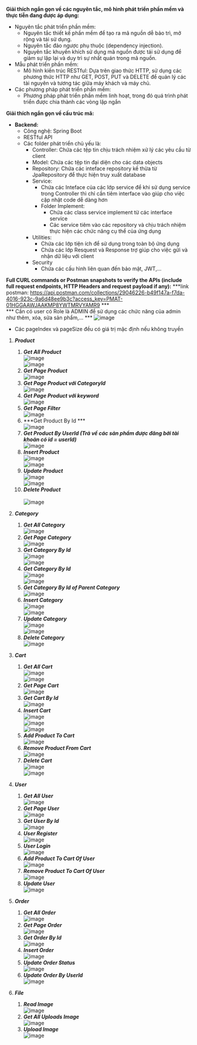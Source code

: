 **Giải thích ngắn gọn về các nguyên tắc, mô hình phát triển phần mềm và thực tiễn đang được áp dụng:**

- Nguyên tắc phát triển phần mềm:
  - Nguyên tắc thiết kế phần mềm để tạo ra mã nguồn dễ bảo trì, mở rộng và tái sử dụng. 
  - Nguyên tắc đảo ngược phụ thuộc (dependency injection).
  - Nguyên tắc khuyến khích sử dụng mã nguồn được tái sử dụng để giảm sự lặp lại và duy trì sự nhất quán trong mã nguồn.
- Mẫu phát triển phần mềm:
  - Mô hình kiến trúc RESTful: Dựa trên giao thức HTTP, sử dụng các phương thức HTTP như GET, POST, PUT và DELETE để quản lý các tài nguyên và tương tác giữa máy khách và máy chủ.
- Các phương pháp phát triển phần mềm:
  - Phương pháp phát triển phần mềm linh hoạt, trong đó quá trình phát triển được chia thành các vòng lặp ngắn

**Giải thích ngắn gọn về cấu trúc mã:**

- **Backend:**
  - Công nghệ: Spring Boot
  - RESTful API
  - Các folder phát triển chủ yếu là:
    - Controller: Chứa các tệp tin chịu trách nhiệm xử lý các yêu cầu từ client
    - Model: Chứa các tệp tin đại diện cho các data objects
    - Repository: Chứa các inteface repository kế thừa từ JpaRepository để thực hiện truy xuất database
    - Service: 
      - Chứa các Inteface của các lớp service để khi sử dụng service trong Controller thì chỉ cần tiêm interface vào giúp cho việc cập nhật code dễ dàng hơn
      - Folder Implement: 
        - Chứa các class service implement từ các interface service 
        - Các service tiêm vào các repository và chịu trách nhiệm thực hiện các chức năng cụ thể của ứng dụng
    - Utilities:
      - Chứa các lớp tiện ích để sử dụng trong toàn bộ ứng dụng
      - Chứa các lớp Resquest và Response trợ giúp cho việc gửi và nhận dữ liệu với client
    - Security
      - Chứa các cấu hình liên quan đến bảo mật, JWT,…

**Full CURL commands or Postman snapshots to verify the APIs (include full request endpoints, HTTP Headers and request payload if any):**
 ***link postman: https://api.postman.com/collections/29046226-b49f147a-f7da-4016-923c-9a6d48ee9b3c?access_key=PMAT-01HGGAAWJAAKMP8YWTMRVYAMR9 ***
 </br> *** Cần có user có Role là ADMIN để sử dụng các chức năng của admin như thêm, xóa, sửa sản phẩm,... ***
  ![image](https://github.com/phatlehuynh/SpringCommerce/assets/128290320/c685e6d8-e54e-468f-966d-8bdd5b4a99ad)

- Các pageIndex và pageSize đều có giá trị mặc định nếu không truyền
1) ***Product***
   1)  ***Get All Product*** 
      </br>![image](https://github.com/phatlehuynh/SpringCommerce/assets/128290320/9f3c5f29-c804-48be-90c2-eadcbd70adb7)
      </br>![image](https://github.com/phatlehuynh/SpringCommerce/assets/128290320/fc5a162f-60f5-47ae-a0a6-9f6c87ecb6d5)
   2) ***Get Page Product*** 
      </br>![image](https://github.com/phatlehuynh/SpringCommerce/assets/128290320/ca111fd8-205f-434d-956e-003f21e8bc2a)
   3) ***Get Page Product với CategoryId*** 
      </br>![image](https://github.com/phatlehuynh/SpringCommerce/assets/128290320/6b0e11e0-b381-4607-8a54-05c1db6edd9f)
   4) ***Get Page Product với keyword*** 
      </br>![image](https://github.com/phatlehuynh/SpringCommerce/assets/128290320/d2f51b1d-254c-486b-a6f1-cf950228657d)
   5) ***Get Page Filter*** 
      </br>![image](https://github.com/phatlehuynh/SpringCommerce/assets/128290320/b2ec7141-f05a-46c4-b30f-da9e87a65f55)
   6) ***Get Product By Id ***
      </br>![image](https://github.com/phatlehuynh/SpringCommerce/assets/128290320/f0d0e1f7-bef0-4907-8f7f-168359ed74b2)
   7) ***Get Product By UserId (Trả về các sản phẩm được đăng bởi tài khoản có id = userId)***
      </br>![image](https://github.com/phatlehuynh/SpringCommerce/assets/128290320/c8a456d4-b82f-482b-914b-767298d3c895)
   8) ***Insert Product***
      </br>![image](https://github.com/phatlehuynh/SpringCommerce/assets/128290320/3b42efae-ef1f-4082-9367-09e4fc4da4c4)
      </br>![image](https://github.com/phatlehuynh/SpringCommerce/assets/128290320/262c64ff-ef60-4708-90f0-31d55aa3ea94)
   9) ***Update Product***
      </br>![image](https://github.com/phatlehuynh/SpringCommerce/assets/128290320/a4bc4641-ef31-4786-8094-8e12aa145a59)
      </br>![image](https://github.com/phatlehuynh/SpringCommerce/assets/128290320/b23c3fd3-a5e3-4c5e-8c79-4071b7a0b74f)
   10) ***Delete Product***</br>
      </br>![image](https://github.com/phatlehuynh/SpringCommerce/assets/128290320/ae77482d-52dc-4c42-a68d-3b851242ce23)
2) ***Category***
   1)  ***Get All Category*** 
      </br>![image](https://github.com/phatlehuynh/SpringCommerce/assets/128290320/62835914-6838-4bcc-95a4-8d76c0a7d0f9)
   2)  ***Get Page Category*** 
      </br>![image](https://github.com/phatlehuynh/SpringCommerce/assets/128290320/948b1127-3a24-43f4-9ec6-120caa00c93d)
   3)  ***Get Category By Id*** 
      </br>![image](https://github.com/phatlehuynh/SpringCommerce/assets/128290320/fa584b6d-8757-417d-ba97-dcdd43b0d9c8)
      </br>![image](https://github.com/phatlehuynh/SpringCommerce/assets/128290320/9420666e-0a57-45ed-ab77-14156fb0047c)
   4)  ***Get Category By Id*** 
      </br>![image](https://github.com/phatlehuynh/SpringCommerce/assets/128290320/fa584b6d-8757-417d-ba97-dcdd43b0d9c8)
      </br>![image](https://github.com/phatlehuynh/SpringCommerce/assets/128290320/9420666e-0a57-45ed-ab77-14156fb0047c)
   5)  ***Get Category By Id of Parent Category*** 
      </br>![image](https://github.com/phatlehuynh/SpringCommerce/assets/128290320/842eb37c-02e3-4ed2-9c5a-c22863652ee4)
   6)  ***Insert Category*** 
      </br>![image](https://github.com/phatlehuynh/SpringCommerce/assets/128290320/3359562f-2524-4193-aec8-a796af9c511b)
      </br>![image](https://github.com/phatlehuynh/SpringCommerce/assets/128290320/617a5955-2603-4ab1-8354-0cca4f5ad21e)
   7)  ***Update Category*** 
      </br>![image](https://github.com/phatlehuynh/SpringCommerce/assets/128290320/a55d12b4-383b-4d3b-85b7-880f323d03e8)
      </br>![image](https://github.com/phatlehuynh/SpringCommerce/assets/128290320/c0e6e6ce-6e65-4f42-89e6-751c0334a570)
   8)  ***Delete Category*** 
      </br>![image](https://github.com/phatlehuynh/SpringCommerce/assets/128290320/5cb51b3c-9fbb-4850-b392-c7fe0457f307)
3) ***Cart***
   1)  ***Get All Cart*** 
      </br>![image](https://github.com/phatlehuynh/SpringCommerce/assets/128290320/9ad577b6-f5af-47f4-9cf5-e43ef0994a07)
      </br>![image](https://github.com/phatlehuynh/SpringCommerce/assets/128290320/29a2ab9e-b07c-4899-b949-0a8daab9d056)
   2)  ***Get Page Cart*** 
      </br>![image](https://github.com/phatlehuynh/SpringCommerce/assets/128290320/ba5ebcd6-980a-4c1c-8e5b-1eea67424720)
   3)  ***Get Cart By Id*** 
      </br>![image](https://github.com/phatlehuynh/SpringCommerce/assets/128290320/9cd26499-c9b1-4983-ab73-a64f6db5a24d)
   4)  ***Insert Cart*** 
      </br>![image](https://github.com/phatlehuynh/SpringCommerce/assets/128290320/160084bd-fcd3-47c5-88a7-3ce8c64aeb22)
      </br>![image](https://github.com/phatlehuynh/SpringCommerce/assets/128290320/4ea450be-7197-4cd1-882e-e474abfdc6da)
      </br>![image](https://github.com/phatlehuynh/SpringCommerce/assets/128290320/fa86ce0d-8506-4a6e-b4dc-aa035ddc51e2)
   5)  ***Add Product To Cart*** 
      </br>![image](https://github.com/phatlehuynh/SpringCommerce/assets/128290320/679d2439-6b41-4f5a-8ffa-e20eb7971c2a)
   6)  ***Remove Product From Cart*** 
      </br>![image](https://github.com/phatlehuynh/SpringCommerce/assets/128290320/89c374fb-42d8-45a1-b531-0e1ea1f2f17e)
   7)  ***Delete Cart*** 
      </br>![image](https://github.com/phatlehuynh/SpringCommerce/assets/128290320/527b7bd9-5a7f-44de-af2f-e9d7d549f2f0)
      </br>![image](https://github.com/phatlehuynh/SpringCommerce/assets/128290320/24019c85-c3b9-4cfd-90fc-8a5bbeb76462)
4) ***User***
   1)  ***Get All User*** 
      </br>![image](https://github.com/phatlehuynh/SpringCommerce/assets/128290320/716fd1c0-25da-418e-807f-951cf0f44cad)
   2)  ***Get Page User*** 
      </br>![image](https://github.com/phatlehuynh/SpringCommerce/assets/128290320/05eaaebd-86b9-489c-a1c8-363baaa0f5a4)
   3)  ***Get User By Id*** 
      </br>![image](https://github.com/phatlehuynh/SpringCommerce/assets/128290320/ca0379c1-00f3-4532-96f4-96188e7bf398)
   4)  ***User Register*** 
      </br>![image](https://github.com/phatlehuynh/SpringCommerce/assets/128290320/64c5f024-0e10-4c18-9379-2df17fad4552)
   5)  ***User Login*** 
      </br>![image](https://github.com/phatlehuynh/SpringCommerce/assets/128290320/ead4e8e9-94c3-4841-8e96-e90a98facf65)
   6)  ***Add Product To Cart Of User*** 
      </br>![image](https://github.com/phatlehuynh/SpringCommerce/assets/128290320/440919ab-963f-4d9c-97ae-7a0ee4651d17)
   7)  ***Remove Product To Cart Of User*** 
      </br>![image](https://github.com/phatlehuynh/SpringCommerce/assets/128290320/22e75197-014e-490f-91f7-795cbe3353c9)
   8)  ***Update User*** 
      </br>![image](https://github.com/phatlehuynh/SpringCommerce/assets/128290320/6417a41a-ac48-4689-b64b-fff1b45386ef)
5) ***Order***
   1)  ***Get All Order*** 
      </br>![image](https://github.com/phatlehuynh/SpringCommerce/assets/128290320/16b5583b-cb88-43f2-9df1-4b571d6ef4e3)
   2)  ***Get Page Order*** 
      </br>![image](https://github.com/phatlehuynh/SpringCommerce/assets/128290320/6c381c93-090a-4ebc-b1fd-368fe022a9a0)
   3)  ***Get Order By Id*** 
      </br>![image](https://github.com/phatlehuynh/SpringCommerce/assets/128290320/8c99b574-2cb4-4495-b63a-3fceec840acf)
   4)  ***Insert Order*** 
      </br>![image](https://github.com/phatlehuynh/SpringCommerce/assets/128290320/83cd18ce-82a5-4640-b648-ff3d156e3739)
   5)  ***Update Order Status*** 
      </br>![image](https://github.com/phatlehuynh/SpringCommerce/assets/128290320/43bafdac-7fa7-4189-a977-1f91f412a1c3)
   6)  ***Update Order By UserId*** 
      </br>![image](https://github.com/phatlehuynh/SpringCommerce/assets/128290320/03f83eed-3029-483a-ac0f-fd2d85480b27)

5) ***File***
   1)  ***Read Image*** 
      </br>![image](https://github.com/phatlehuynh/SpringCommerce/assets/128290320/5f5402cc-7858-4786-8fbb-4d21dbb13634)
   2)  ***Get All Uploads Image*** 
      </br>![image](https://github.com/phatlehuynh/SpringCommerce/assets/128290320/8ec1b42c-7519-479b-8989-e491a09d2934)
   3)  ***Upload Image*** 
      </br>![image](https://github.com/phatlehuynh/SpringCommerce/assets/128290320/4f335dc9-be79-4ebb-9f15-7725e03cba6c)























